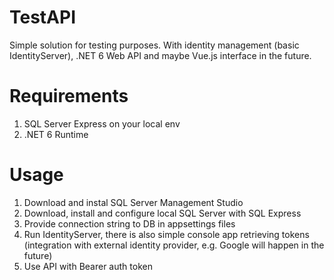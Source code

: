 # TestAPI
Simple solution for testing purposes. With identity management (basic IdentityServer), .NET 6 Web API and maybe Vue.js interface in the future.

# Requirements
1. SQL Server Express on your local env
2. .NET 6 Runtime

# Usage
1. Download and instal SQL Server Management Studio
2. Download, install and configure local SQL Server with SQL Express
3. Provide connection string to DB in appsettings files
4. Run IdentityServer, there is also simple console app retrieving tokens (integration with external identity provider, e.g. Google will happen in the future)
5. Use API with Bearer auth token
